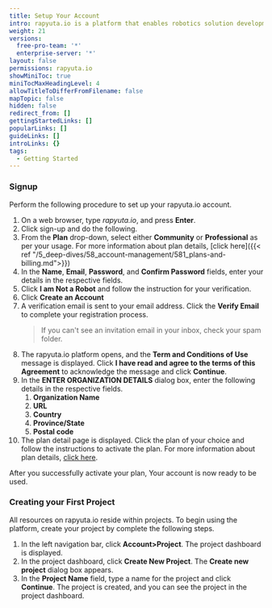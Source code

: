 ```yaml
---
title: Setup Your Account
intro: rapyuta.io is a platform that enables robotics solution development by providing the necessary software infrastructure and facilitating the interaction between multiple stakeholders who contribute to the solution development.
weight: 21
versions:
  free-pro-team: '*'
  enterprise-server: '*'
layout: false
permissions: rapyuta.io
showMiniToc: true
miniTocMaxHeadingLevel: 4
allowTitleToDifferFromFilename: false
mapTopic: false
hidden: false
redirect_from: []
gettingStartedLinks: []
popularLinks: []
guideLinks: []
introLinks: {}
tags:
  - Getting Started
---
```



### Signup

Perform the following procedure to set up your rapyuta.io account.

1. On a web browser, type *rapyuta.io*, and press **Enter**.
2. Click sign-up and do the following.
  1. From the **Plan** drop-down, select either **Community** or **Professional** as per your usage. For more information about plan details, [click here]({{< ref "/5_deep-dives/58_account-management/581_plans-and-billing.md">}})
  2. In the **Name**, **Email**, **Password**, and **Confirm Password** fields, enter your details in the respective fields.
3. Click **I am Not a Robot** and follow the instruction for your verification.
4. Click **Create an Account**
5. A verification email is sent to your email address. Click the **Verify Email**  to complete your registration process.
   > If you can't see an invitation email in your inbox, check your spam folder. 
6. The rapyuta.io platform opens, and the **Term and Conditions of Use** message is displayed. Click **I have read and agree to the terms of this Agreement** to acknowledge the message and click **Continue**.
7. In the **ENTER ORGANIZATION DETAILS** dialog box, enter the following details in the respective fields. 
   1. **Organization Name** 
   2. **URL** 
   3. **Country** 
   4. **Province/State** 
   5. **Postal code** 
8. The plan detail page is displayed. Click the plan of your choice and follow the instructions to activate the plan. For more information about plan details, [click here](/5_deep-dives/58_account-management/581_plans-and-billing/).

After you successfully activate your plan, Your account is now ready to be used.


### Creating your First Project

All resources on rapyuta.io reside within projects. 
To begin using the platform, create your project by complete the following steps.


1. In the left navigation bar, click **Account>Project**. The project dashboard is displayed.
2. In the project dashboard, click **Create New Project**. The **Create new project** dialog box appears.
3. In the **Project Name** field, type a name for the project and click **Continue**.
  The project is created, and you can see the project in the project dashboard.

